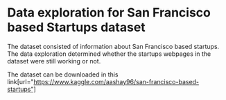 # Data exploration for San Francisco based Startups dataset

The dataset consisted of information about San Francisco based startups. The data exploration determined whether the startups webpages in the dataset were still working or not.

The dataset can be downloaded in this link[url="https://www.kaggle.com/aashay96/san-francisco-based-startups"]
